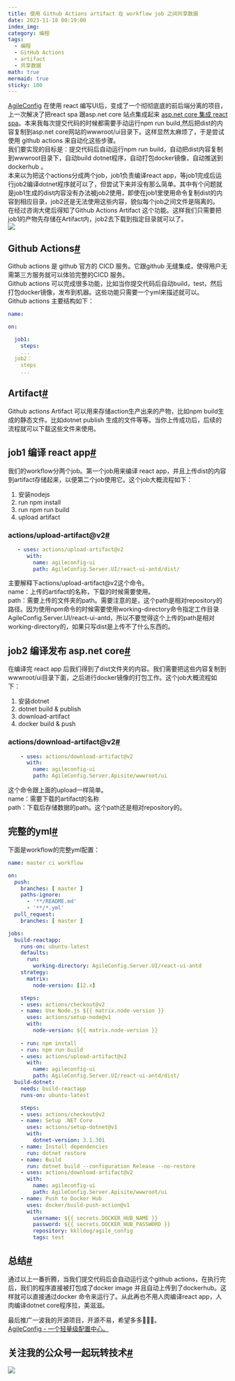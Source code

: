 ```yaml
---
title: 使用 Github Actions artifact 在 workflow job 之间共享数据
date: 2023-11-18 00:19:00
index_img:
category: 编程
tags:
  - 编程
  - GitHub Actions
  - artifact
  - 共享数据
math: true
mermaid: true
sticky: 100
---
```


[AgileConfig](https://github.com/kklldog/AgileConfig) 在使用 react 编写UI后，变成了一个彻彻底底的前后端分离的项目，上一次解决了把react spa 跟asp.net core 站点集成起来 [asp.net core 集成 react spa](https://www.cnblogs.com/kklldog/p/netcore-embed-react.html)。本来我每次提交代码的时候都需要手动运行npm run build,然后把dist的内容复制到asp.net core网站的wwwroot/ui目录下。这样显然太麻烦了，于是尝试使用 github actions 来自动化这些步骤。  
我们要实现的目标是：提交代码后自动运行npm run build，自动把dist内容复制到wwwroot目录下，自动build dotnet程序，自动打包docker镜像，自动推送到dockerhub 。  
本来以为把这个actions分成两个job，job1负责编译react app，等job1完成后运行job2编译dotnet程序就可以了，但尝试下来并没有那么简单。其中有个问题就是job1生成的dist内容没有办法被job2使用，即使在job1里使用命令复制dist的内容到相应目录，job2还是无法使用这些内容，貌似每个job之间文件是隔离的。  
在经过咨询大佬后得知了Github Actions Artifact 这个功能。这样我们只需要把job1的产物先存储在Artifact内，job2去下载到指定目录就可以了。  
[![](https://ftp.bmp.ovh/imgs/2021/04/a8f1d90741a0c784.png)](https://ftp.bmp.ovh/imgs/2021/04/a8f1d90741a0c784.png)

## Github Actions[#](https://www.cnblogs.com/kklldog/p/github-actions-artifact.html#github-actions)

Github actions 是 github 官方的 CICD 服务。它跟github 无缝集成，使得用户无需第三方服务就可以体验完整的CICD 服务。  
Github actions 可以完成很多功能，比如当你提交代码后自动build，test，然后打包docker镜像，发布到机器。这些功能只需要一个yml来描述就可以。  
Github actions 主要结构如下：

```yaml
name:

on:

  job1:
    steps:
    ...
  job2：
    steps
    ...
```

## Artifact[#](https://www.cnblogs.com/kklldog/p/github-actions-artifact.html#artifact)

Github actions Artifact 可以用来存储action生产出来的产物，比如npm build生成的静态文件。比如dotnet publish 生成的文件等等。当你上传成功后，后续的流程就可以下载这些文件来使用。

## job1 编译 react app[#](https://www.cnblogs.com/kklldog/p/github-actions-artifact.html#job1-%E7%BC%96%E8%AF%91-react-app)

我们的workflow分两个job。第一个job用来编译 react app，并且上传dist的内容到artifact存储起来，以便第二个job使用它。这个job大概流程如下：

1.  安装nodejs
2.  run npm install
3.  run npm run build
4.  upload artifact

### actions/upload-artifact@v2[#](https://www.cnblogs.com/kklldog/p/github-actions-artifact.html#actionsupload-artifactv2)

```yaml
   - uses: actions/upload-artifact@v2
      with:
        name: agileconfig-ui
        path: AgileConfig.Server.UI/react-ui-antd/dist/
```

主要解释下actions/upload-artifact@v2这个命令。  
name：上传的artifact的名称，下载的时候需要使用。  
path：需要上传的文件夹的path。需要注意的是，这个path是相对repository的路径。因为使用npm命令的时候需要使用working-directory命令指定工作目录AgileConfig.Server.UI/react-ui-antd，所以不要觉得这个上传的path是相对working-directory的，如果只写dist是上传不了什么东西的。

## job2 编译发布 asp.net core[#](https://www.cnblogs.com/kklldog/p/github-actions-artifact.html#job2-%E7%BC%96%E8%AF%91%E5%8F%91%E5%B8%83-aspnet-core)

在编译完 react app 后我们得到了dist文件夹的内容。我们需要把这些内容复制到wwwroot/ui目录下面，之后进行docker镜像的打包工作。这个job大概流程如下：

1.  安装dotnet
2.  dotnet build & publish
3.  download-artifact
4.  docker build & push

### actions/download-artifact@v2[#](https://www.cnblogs.com/kklldog/p/github-actions-artifact.html#actionsdownload-artifactv2)

```yaml
    - uses: actions/download-artifact@v2
      with:
        name: agileconfig-ui
        path: AgileConfig.Server.Apisite/wwwroot/ui
```

这个命令跟上面的upload一样简单。  
name：需要下载的artifact的名称  
path：下载后存储数据的path。这个path还是相对repository的。

## 完整的yml[#](https://www.cnblogs.com/kklldog/p/github-actions-artifact.html#%E5%AE%8C%E6%95%B4%E7%9A%84yml)

下面是workflow的完整yml配置：

```yaml
name: master ci workflow

on:
  push:
    branches: [ master ]
    paths-ignore: 
      - '**/README.md'
      - '**/*.yml'
  pull_request:
    branches: [ master ]

jobs:
  build-reactapp:
    runs-on: ubuntu-latest
    defaults:
      run:
        working-directory: AgileConfig.Server.UI/react-ui-antd
    strategy:
      matrix:
        node-version: [12.x]

    steps:
    - uses: actions/checkout@v2
    - name: Use Node.js ${{ matrix.node-version }}
      uses: actions/setup-node@v1
      with:
        node-version: ${{ matrix.node-version }}
        
    - run: npm install
    - run: npm run build
    - uses: actions/upload-artifact@v2
      with:
        name: agileconfig-ui
        path: AgileConfig.Server.UI/react-ui-antd/dist/
  build-dotnet:
    needs: build-reactapp
    runs-on: ubuntu-latest

    steps:
    - uses: actions/checkout@v2
    - name: Setup .NET Core
      uses: actions/setup-dotnet@v1
      with:
        dotnet-version: 3.1.301
    - name: Install dependencies
      run: dotnet restore
    - name: Build
      run: dotnet build --configuration Release --no-restore
    - uses: actions/download-artifact@v2
      with:
        name: agileconfig-ui
        path: AgileConfig.Server.Apisite/wwwroot/ui
    - name: Push to Docker Hub
      uses: docker/build-push-action@v1
      with:
        username: ${{ secrets.DOCKER_HUB_NAME }}
        password: ${{ secrets.DOCKER_HUB_PASSWORD }}
        repository: kklldog/agile_config
        tags: test
```

## 总结[#](https://www.cnblogs.com/kklldog/p/github-actions-artifact.html#%E6%80%BB%E7%BB%93)

通过以上一番折腾，当我们提交代码后会自动运行这个github actions，在执行完后，我们的程序直接被打包成了docker image 并且自动上传到了dockerhub。这样就可以直接通过docker 命令来运行了。从此再也不用人肉编译react app，人肉编译dotnet core程序拉，美滋滋。

最后推广一波我的开源项目，开源不易，希望多多🌟🌟🌟。  
[AgileConfig - 一个轻量级配置中心。](https://github.com/kklldog/AgileConfig)

## 关注我的公众号一起玩转技术[#](https://www.cnblogs.com/kklldog/p/github-actions-artifact.html#%E5%85%B3%E6%B3%A8%E6%88%91%E7%9A%84%E5%85%AC%E4%BC%97%E5%8F%B7%E4%B8%80%E8%B5%B7%E7%8E%A9%E8%BD%AC%E6%8A%80%E6%9C%AF)

[![](https://s1.ax1x.com/2020/06/29/NfQjds.jpg)](https://s1.ax1x.com/2020/06/29/NfQjds.jpg)
